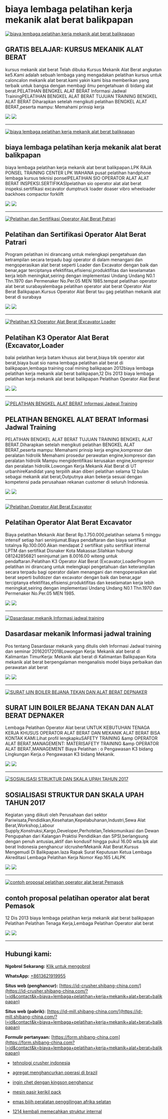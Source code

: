 # biaya lembaga pelatihan kerja mekanik alat berat balikpapan

<a href="https://swt.shibang-china.com/?l=id&img&k=biaya+lembaga+pelatihan+kerja+mekanik+alat+berat+balikpapan" target="_blank">![biaya lembaga pelatihan kerja mekanik alat berat balikpapan](http://static.shibang-china.com/all-800x300/1018.jpg)</a>

## GRATIS BELAJAR: KURSUS MEKANIK ALAT BERAT
kursus mekanik alat berat Telah dibuka Kursus Mekanik Alat Berat angkatan ke5.Kami adalah sebuah lembaga yang mengadakan pelatihan kursus untuk caloncalon mekanik alat berat.kami yakin kami bisa memberikan yang terbaik untuk bangsa dengan membagi ilmu pengetahuan di bidang alat berat.PELATIHAN BENGKEL ALAT BERAT Informasi Jadwal TrainingPELATIHAN BENGKEL ALAT BERAT TUJUAN TRAINING BENGKEL ALAT BERAT Diharapkan setelah mengikuti pelatihan BENGKEL ALAT BERAT,peserta mampu: Memahami prinsip kerja


<a href="https://whatsapp.shibangsoft.com/WhatsApp.php" target="_blank" title="WhatsApp">![](http://static.shibang-china.com/icon/whatsapp.png)</a> <a href="https://swt.shibang-china.com/?l=id&icon&k=biaya+lembaga+pelatihan+kerja+mekanik+alat+berat+balikpapan" target="_blank">![](http://static.shibang-china.com/icon/chat-id.png)</a>

---

<a href="https://swt.shibang-china.com/?l=id&img&k=biaya+lembaga+pelatihan+kerja+mekanik+alat+berat+balikpapan" target="_blank">![biaya lembaga pelatihan kerja mekanik alat berat balikpapan](http://static.shibang-china.com/all-800x300/660.jpg)</a>

## biaya lembaga pelatihan kerja mekanik alat berat balikpapan
biaya lembaga pelatihan kerja mekanik alat berat balikpapan.LPK RAJA PONSEL TRAINING CENTER LPK WAHANA pusat pelatihan handphone lembaga kursus teknisi ponselPELATIHAN SIO OPERATOR ALAT ALAT BERAT INSPEKSI.SERTIFIKASIpelatihan sio operator alat alat berat inspeksi.sertifikasi excavator dumptruck loader doaser vibro wheeloader backhoes compactor forklift


<a href="https://whatsapp.shibangsoft.com/WhatsApp.php" target="_blank" title="WhatsApp">![](http://static.shibang-china.com/icon/whatsapp.png)</a> <a href="https://swt.shibang-china.com/?l=id&icon&k=biaya+lembaga+pelatihan+kerja+mekanik+alat+berat+balikpapan" target="_blank">![](http://static.shibang-china.com/icon/chat-id.png)</a>

---

<a href="https://swt.shibang-china.com/?l=id&img&k=biaya+lembaga+pelatihan+kerja+mekanik+alat+berat+balikpapan" target="_blank">![Pelatihan dan Sertifikasi Operator Alat Berat Patrari](http://static.shibang-china.com/all-800x300/1344.jpg)</a>

## Pelatihan dan Sertifikasi Operator Alat Berat Patrari
Program pelatihan ini dirancang untuk melengkapi pengetahuan dan ketrampilan secara terpadu bagi operator di dalam menangani dan mengoperasikan alat berat seperti Loader dan Excavator dengan baik dan benar,agar terciptanya efektifitas,efisiensi,produktifitas dan keselamatan kerja lebih meningkat,seiring dengan implementasi Undang Undang N0.1 Thn.1970 dan Permenaker No.Per.05 MEN 1985.tempat pelatihan operator alat berat surabayalembaga pelatihan operator alat berat Operator Alat Berat Balikpapan.Kursus Operator Alat Berat tau gag pelatihan mekanik alat berat di surabaya


<a href="https://whatsapp.shibangsoft.com/WhatsApp.php" target="_blank" title="WhatsApp">![](http://static.shibang-china.com/icon/whatsapp.png)</a> <a href="https://swt.shibang-china.com/?l=id&icon&k=biaya+lembaga+pelatihan+kerja+mekanik+alat+berat+balikpapan" target="_blank">![](http://static.shibang-china.com/icon/chat-id.png)</a>

---

<a href="https://swt.shibang-china.com/?l=id&img&k=biaya+lembaga+pelatihan+kerja+mekanik+alat+berat+balikpapan" target="_blank">![Pelatihan K3 Operator Alat Berat (Excavator,Loader](http://static.shibang-china.com/all-800x300/112.jpg)</a>

## Pelatihan K3 Operator Alat Berat (Excavator,Loader
balai pelatihan kerja batam khusus alat berat,biaya blk operator alat berat,biaya buat sio nama lembaga pelatihan alat berat di balikpapan,lembaga training coal mining balikpapan 2012biaya lembaga pelatihan kerja mekanik alat berat balikpapan,12 Dis 2013 biaya lembaga pelatihan kerja mekanik alat berat balikpapan Pelatihan Operator Alat Berat


<a href="https://whatsapp.shibangsoft.com/WhatsApp.php" target="_blank" title="WhatsApp">![](http://static.shibang-china.com/icon/whatsapp.png)</a> <a href="https://swt.shibang-china.com/?l=id&icon&k=biaya+lembaga+pelatihan+kerja+mekanik+alat+berat+balikpapan" target="_blank">![](http://static.shibang-china.com/icon/chat-id.png)</a>

---

<a href="https://swt.shibang-china.com/?l=id&img&k=biaya+lembaga+pelatihan+kerja+mekanik+alat+berat+balikpapan" target="_blank">![PELATIHAN BENGKEL ALAT BERAT Informasi Jadwal Training](http://static.shibang-china.com/all-800x300/1340.jpg)</a>

## PELATIHAN BENGKEL ALAT BERAT Informasi Jadwal Training
PELATIHAN BENGKEL ALAT BERAT TUJUAN TRAINING BENGKEL ALAT BERAT.Diharapkan setelah mengikuti pelatihan BENGKEL ALAT BERAT,peserta mampu: Memahami prinsip kerja engine,kompresor dan peralatan hidrolik Memahami prosedur perawatan engine,kompresor dan peralatan hidrolik Mampu mengidentifikasi kerusakan engine,kompresor dan peralatan hidrolik.Lowongan Kerja Mekanik Alat Berat di UT urbanhireKandidat yang terpilih akan diberi pelatihan selama 12 bulan sebagai mekanik alat berat,Outputnya akan bekerja sesuai dengan kompetensi pada perusahaan rekanan customer di seluruh Indonesia.


<a href="https://whatsapp.shibangsoft.com/WhatsApp.php" target="_blank" title="WhatsApp">![](http://static.shibang-china.com/icon/whatsapp.png)</a> <a href="https://swt.shibang-china.com/?l=id&icon&k=biaya+lembaga+pelatihan+kerja+mekanik+alat+berat+balikpapan" target="_blank">![](http://static.shibang-china.com/icon/chat-id.png)</a>

---

<a href="https://swt.shibang-china.com/?l=id&img&k=biaya+lembaga+pelatihan+kerja+mekanik+alat+berat+balikpapan" target="_blank">![Pelatihan Operator Alat Berat Excavator](http://static.shibang-china.com/all-800x300/1011.jpg)</a>

## Pelatihan Operator Alat Berat Excavator
Biaya pelatihan Mekanik Alat Berat Rp.1.750.000,pelatihan selama 5 minggu intensif setiap hari seninjumat.Biaya pendaftaran dan biaya sertifikat totalnya Rp.100.000.Akan mendapat 2 sertifikat yaitu sertifikat internal LPTM dan sertifikat Disnaker Kota Makassar.Silahkan hubungi 081242856821 seninjumat jam 8.0016.00 witeng untuk pendaftaran.Pelatihan K3 Operator Alat Berat (Excavator,LoaderProgram pelatihan ini dirancang untuk melengkapi pengetahuan dan keterampilan secara terpadu bagi operator dalam menangani dan mengoperasikan alat berat seperti bulldozer dan excavator dengan baik dan benar,agar terciptanya efektifitas,efisiensi,produktifitas dan keselamatan kerja lebih meningkat,seiring dengan implementasi Undang Undang N0.1 Thn.1970 dan Permenaker No.Per.05 MEN 1985.


<a href="https://whatsapp.shibangsoft.com/WhatsApp.php" target="_blank" title="WhatsApp">![](http://static.shibang-china.com/icon/whatsapp.png)</a> <a href="https://swt.shibang-china.com/?l=id&icon&k=biaya+lembaga+pelatihan+kerja+mekanik+alat+berat+balikpapan" target="_blank">![](http://static.shibang-china.com/icon/chat-id.png)</a>

---

<a href="https://swt.shibang-china.com/?l=id&img&k=biaya+lembaga+pelatihan+kerja+mekanik+alat+berat+balikpapan" target="_blank">![Dasardasar mekanik Informasi jadwal training](http://static.shibang-china.com/all-800x300/305.jpg)</a>

## Dasardasar mekanik Informasi jadwal training
Pos tentang Dasardasar mekanik yang ditulis oleh Informasi Jadwal training dan seminar 201620172018Lowongan Kerja: Mekanik alat berat di Kalimantan TimurKerja: Mekanik alat berat di Kalimantan Balikpapan Kota mekanik alat berat berpengalaman menganalisis model biaya perbaikan dan perawatan alat berat


<a href="https://whatsapp.shibangsoft.com/WhatsApp.php" target="_blank" title="WhatsApp">![](http://static.shibang-china.com/icon/whatsapp.png)</a> <a href="https://swt.shibang-china.com/?l=id&icon&k=biaya+lembaga+pelatihan+kerja+mekanik+alat+berat+balikpapan" target="_blank">![](http://static.shibang-china.com/icon/chat-id.png)</a>

---

<a href="https://swt.shibang-china.com/?l=id&img&k=biaya+lembaga+pelatihan+kerja+mekanik+alat+berat+balikpapan" target="_blank">![SURAT IJIN BOILER BEJANA TEKAN DAN ALAT BERAT DEPNAKER](http://static.shibang-china.com/all-800x300/989.jpg)</a>

## SURAT IJIN BOILER BEJANA TEKAN DAN ALAT BERAT DEPNAKER
Lembaga Pelatihan Operator Alat berat UNTUK KEBUTUHAN TENAGA KERJA KHUSUS OPERATOR ALAT BERAT DAN MEKANIK ALAT BERAT BISA KONTAK KAMI.Lihat profil lengkapkuSAFETY TRAINING &amp OPERATOR ALAT BERAT,MANAGEMENT: MATERISAFETY TRAINING &amp OPERATOR ALAT BERAT,MANAGEMENT Biaya Pelatihan : o Pengawasan K3 bidang Lingkungan Kerja.o Pengawasan K3 bidang Mekanik.


<a href="https://whatsapp.shibangsoft.com/WhatsApp.php" target="_blank" title="WhatsApp">![](http://static.shibang-china.com/icon/whatsapp.png)</a> <a href="https://swt.shibang-china.com/?l=id&icon&k=biaya+lembaga+pelatihan+kerja+mekanik+alat+berat+balikpapan" target="_blank">![](http://static.shibang-china.com/icon/chat-id.png)</a>

---

<a href="https://swt.shibang-china.com/?l=id&img&k=biaya+lembaga+pelatihan+kerja+mekanik+alat+berat+balikpapan" target="_blank">![SOSIALISASI STRUKTUR DAN SKALA UPAH TAHUN 2017](http://static.shibang-china.com/all-800x300/1181.jpg)</a>

## SOSIALISASI STRUKTUR DAN SKALA UPAH TAHUN 2017
Kegiatan yang diikuti oleh Perusahaan dari sektor Pariwisata,Pendidikan,Kesehatan,Kepelabuhanan,Industri,Sewa Alat Berat,Workshop,Labour Supply,Konstruksi,Kargo,Developer,Perhotelan,Telekomunikasi dan Dewan Pengupahan dari Kalangan Praktisi Pendidikan dan SPSI,berlangsung dengan penuh antusias,aktif dan kondusif hingga pukul 16.00 wita.lpk alat berat Indonesia penghancur idcrusherMekanik Alat Berat.Kursus Mengemudi Di Balikpapan.laza Rapak Surat Keputusan Ketua Lembaga Akreditasi Lembaga Pelatihan Kerja Nomor Kep.165 LALPK


<a href="https://whatsapp.shibangsoft.com/WhatsApp.php" target="_blank" title="WhatsApp">![](http://static.shibang-china.com/icon/whatsapp.png)</a> <a href="https://swt.shibang-china.com/?l=id&icon&k=biaya+lembaga+pelatihan+kerja+mekanik+alat+berat+balikpapan" target="_blank">![](http://static.shibang-china.com/icon/chat-id.png)</a>

---

<a href="https://swt.shibang-china.com/?l=id&img&k=biaya+lembaga+pelatihan+kerja+mekanik+alat+berat+balikpapan" target="_blank">![contoh proposal pelatihan operator alat berat Pemasok](http://static.shibang-china.com/all-800x300/1009.jpg)</a>

## contoh proposal pelatihan operator alat berat Pemasok
12 Dis 2013 biaya lembaga pelatihan kerja mekanik alat berat balikpapan Pelatihan Pelatihan Tenaga Kerja,Lembaga Pelatihan Operator alat berat

<a href="https://whatsapp.shibangsoft.com/WhatsApp.php" target="_blank" title="WhatsApp">![](http://static.shibang-china.com/icon/whatsapp.png)</a> <a href="https://swt.shibang-china.com/?l=id&icon&k=biaya+lembaga+pelatihan+kerja+mekanik+alat+berat+balikpapan" target="_blank">![](http://static.shibang-china.com/icon/chat-id.png)</a>

---
## Hubungi kami:

**Ngobrol Sekarang:** [Klik untuk mengobrol](https://swt.shibang-china.com?l=id&contact&k=biaya+lembaga+pelatihan+kerja+mekanik+alat+berat+balikpapan)

**WhatsApp:**  [+8613621919955](https://whatsapp.shibangsoft.com/WhatsApp.php)

**Situs web (penghancur):** [https://id-crusher.shibang-china.com/](https://id-crusher.shibang-china.com/?l=id&contact&k=biaya+lembaga+pelatihan+kerja+mekanik+alat+berat+balikpapan)

**Situs web (pabrik):** [https://id-mill.shibang-china.com/](https://id-mill.shibang-china.com/?l=id&contact&k=biaya+lembaga+pelatihan+kerja+mekanik+alat+berat+balikpapan)

**Formulir pertanyaan:** [https://form.shibang-china.com](https://form.shibang-china.com?l=id&contact&k=biaya+lembaga+pelatihan+kerja+mekanik+alat+berat+balikpapan)

* [tehnologi crusher indonesia](../49/tehnologi%20crusher%20indonesia.md)

* [agregat menghancurkan operasi di brazil](../45/agregat%20menghancurkan%20operasi%20di%20brazil.md)

* [ingin chet dengan kingson penghancur](../45/ingin%20chet%20dengan%20kingson%20penghancur.md)

* [mesin pasir kerikil pack](../43/mesin%20pasir%20kerikil%20pack.md)

* [emas bijih peralatan penggilingan afrika selatan](../41/emas%20bijih%20peralatan%20penggilingan%20afrika%20selatan.md)

* [1214 kembali memecahkan struktur internal](../44/1214%20kembali%20memecahkan%20struktur%20internal.md)
